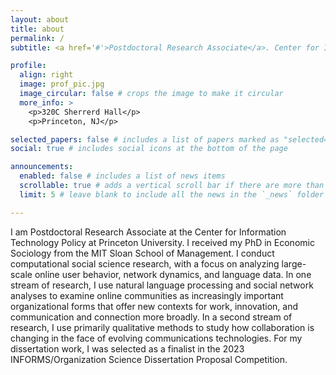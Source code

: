```yaml
---
layout: about
title: about
permalink: /
subtitle: <a href='#'>Postdoctoral Research Associate</a>. Center for Information Technology Policy, Princeton University

profile:
  align: right
  image: prof_pic.jpg
  image_circular: false # crops the image to make it circular
  more_info: >
    <p>320C Sherrerd Hall</p>
    <p>Princeton, NJ</p>

selected_papers: false # includes a list of papers marked as "selected={true}"
social: true # includes social icons at the bottom of the page

announcements:
  enabled: false # includes a list of news items
  scrollable: true # adds a vertical scroll bar if there are more than 3 news items
  limit: 5 # leave blank to include all the news in the `_news` folder

---
```


I am Postdoctoral Research Associate at the Center for Information Technology Policy at Princeton University. I received my PhD in Economic Sociology from the MIT Sloan School of Management. I conduct computational social science research, with a focus on analyzing large-scale online user behavior, network dynamics, and language data. In one stream of research, I use natural language processing and social network analyses to examine online communities as increasingly important organizational forms that offer new contexts for work, innovation, and communication and connection more broadly. In a second stream of research, I use primarily qualitative methods to study how collaboration is changing in the face of evolving communications technologies. For my dissertation work, I was selected as a finalist in the 2023 INFORMS/Organization Science Dissertation Proposal Competition.
